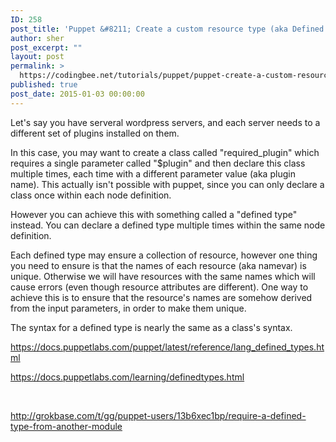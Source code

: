 ```yaml
---
ID: 258
post_title: 'Puppet &#8211; Create a custom resource type (aka Defined Types)'
author: sher
post_excerpt: ""
layout: post
permalink: >
  https://codingbee.net/tutorials/puppet/puppet-create-a-custom-resource-type-aka-defined-types
published: true
post_date: 2015-01-03 00:00:00
---
```

Let's say you have serveral wordpress servers, and each server needs to a different set of plugins installed on them.

In this case, you may want to create a class called "required_plugin" which requires a single parameter called "$plugin" and then declare this class multiple times, each time with a different parameter value (aka plugin name). This actually isn't possible with puppet, since you can only declare a class once within each node definition.

However you can achieve this with something called a "defined type" instead. You can declare a defined type multiple times within the same node definition.

Each defined type may ensure a collection of resource, however one thing you need to ensure is that the names of each resource (aka namevar) is unique. Otherwise we will have resources with the same names which will cause errors (even though resource attributes are different). One way to achieve this is to ensure that the resource's names are somehow derived from the input parameters, in order to make them unique.

The syntax for a defined type is nearly the same as a class's syntax.

https://docs.puppetlabs.com/puppet/latest/reference/lang_defined_types.html

https://docs.puppetlabs.com/learning/definedtypes.html

&nbsp;

http://grokbase.com/t/gg/puppet-users/13b6xec1bp/require-a-defined-type-from-another-module

&nbsp;

&nbsp;